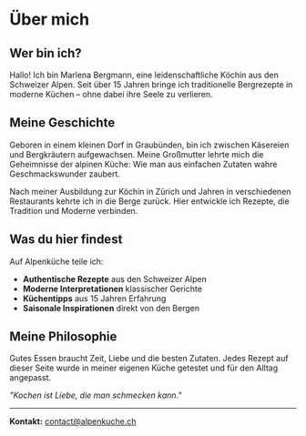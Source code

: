 # Über mich

## Wer bin ich?

Hallo! Ich bin Marlena Bergmann, eine leidenschaftliche Köchin aus den Schweizer Alpen. Seit über 15 Jahren bringe ich traditionelle Bergrezepte in moderne Küchen – ohne dabei ihre Seele zu verlieren.

## Meine Geschichte

Geboren in einem kleinen Dorf in Graubünden, bin ich zwischen Käsereien und Bergkräutern aufgewachsen. Meine Großmutter lehrte mich die Geheimnisse der alpinen Küche: Wie man aus einfachen Zutaten wahre Geschmackswunder zaubert.

Nach meiner Ausbildung zur Köchin in Zürich und Jahren in verschiedenen Restaurants kehrte ich in die Berge zurück. Hier entwickle ich Rezepte, die Tradition und Moderne verbinden.

## Was du hier findest

Auf Alpenküche teile ich:
- **Authentische Rezepte** aus den Schweizer Alpen
- **Moderne Interpretationen** klassischer Gerichte  
- **Küchentipps** aus 15 Jahren Erfahrung
- **Saisonale Inspirationen** direkt von den Bergen

## Meine Philosophie

Gutes Essen braucht Zeit, Liebe und die besten Zutaten. Jedes Rezept auf dieser Seite wurde in meiner eigenen Küche getestet und für den Alltag angepasst.

*"Kochen ist Liebe, die man schmecken kann."*

---

**Kontakt:** [contact@alpenkuche.ch](mailto:contact@alpenkuche.ch)
